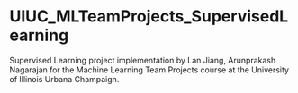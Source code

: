 # UIUC_MLTeamProjects_SupervisedLearning
Supervised Learning project implementation by Lan Jiang, Arunprakash Nagarajan for the Machine Learning Team Projects course at the University of Illinois Urbana Champaign.

